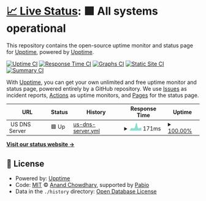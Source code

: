 # [📈 Live Status](https://demo.upptime.js.org): <!--live status--> **🟩 All systems operational**

This repository contains the open-source uptime monitor and status page for [Upptime](https://upptime.js.org), powered by [Upptime](https://github.com/upptime/upptime).

[![Uptime CI](https://github.com/BIGboss248/UPPTIME/workflows/Uptime%20CI/badge.svg)](https://github.com/BIGboss248/UPPTIME/actions?query=workflow%3A%22Uptime+CI%22)
[![Response Time CI](https://github.com/BIGboss248/UPPTIME/workflows/Response%20Time%20CI/badge.svg)](https://github.com/BIGboss248/UPPTIME/actions?query=workflow%3A%22Response+Time+CI%22)
[![Graphs CI](https://github.com/BIGboss248/UPPTIME/workflows/Graphs%20CI/badge.svg)](https://github.com/BIGboss248/UPPTIME/actions?query=workflow%3A%22Graphs+CI%22)
[![Static Site CI](https://github.com/BIGboss248/UPPTIME/workflows/Static%20Site%20CI/badge.svg)](https://github.com/BIGboss248/UPPTIME/actions?query=workflow%3A%22Static+Site+CI%22)
[![Summary CI](https://github.com/BIGboss248/UPPTIME/workflows/Summary%20CI/badge.svg)](https://github.com/BIGboss248/UPPTIME/actions?query=workflow%3A%22Summary+CI%22)

With [Upptime](https://upptime.js.org), you can get your own unlimited and free uptime monitor and status page, powered entirely by a GitHub repository. We use [Issues](https://github.com/upptime/upptime/issues) as incident reports, [Actions](https://github.com/BIGboss248/UPPTIME/actions) as uptime monitors, and [Pages](https://demo.upptime.js.org) for the status page.

<!--start: status pages-->
<!-- This summary is generated by Upptime (https://github.com/upptime/upptime) -->
<!-- Do not edit this manually, your changes will be overwritten -->
<!-- prettier-ignore -->
| URL | Status | History | Response Time | Uptime |
| --- | ------ | ------- | ------------- | ------ |
| <img alt="" src="https://icons.duckduckgo.com/ip3/null.ico" height="13"> US DNS Server | 🟩 Up | [us-dns-server.yml](https://github.com/BIGboss248/UPPTIME/commits/HEAD/history/us-dns-server.yml) | <details><summary><img alt="Response time graph" src="./graphs/us-dns-server/response-time-week.png" height="20"> 171ms</summary><br><a href="https://uptime.newage.rest/history/us-dns-server"><img alt="Response time 165" src="https://img.shields.io/endpoint?url=https%3A%2F%2Fraw.githubusercontent.com%2FBIGboss248%2FUPPTIME%2FHEAD%2Fapi%2Fus-dns-server%2Fresponse-time.json"></a><br><a href="https://uptime.newage.rest/history/us-dns-server"><img alt="24-hour response time 164" src="https://img.shields.io/endpoint?url=https%3A%2F%2Fraw.githubusercontent.com%2FBIGboss248%2FUPPTIME%2FHEAD%2Fapi%2Fus-dns-server%2Fresponse-time-day.json"></a><br><a href="https://uptime.newage.rest/history/us-dns-server"><img alt="7-day response time 171" src="https://img.shields.io/endpoint?url=https%3A%2F%2Fraw.githubusercontent.com%2FBIGboss248%2FUPPTIME%2FHEAD%2Fapi%2Fus-dns-server%2Fresponse-time-week.json"></a><br><a href="https://uptime.newage.rest/history/us-dns-server"><img alt="30-day response time 165" src="https://img.shields.io/endpoint?url=https%3A%2F%2Fraw.githubusercontent.com%2FBIGboss248%2FUPPTIME%2FHEAD%2Fapi%2Fus-dns-server%2Fresponse-time-month.json"></a><br><a href="https://uptime.newage.rest/history/us-dns-server"><img alt="1-year response time 165" src="https://img.shields.io/endpoint?url=https%3A%2F%2Fraw.githubusercontent.com%2FBIGboss248%2FUPPTIME%2FHEAD%2Fapi%2Fus-dns-server%2Fresponse-time-year.json"></a></details> | <details><summary><a href="https://uptime.newage.rest/history/us-dns-server">100.00%</a></summary><a href="https://uptime.newage.rest/history/us-dns-server"><img alt="All-time uptime 100.00%" src="https://img.shields.io/endpoint?url=https%3A%2F%2Fraw.githubusercontent.com%2FBIGboss248%2FUPPTIME%2FHEAD%2Fapi%2Fus-dns-server%2Fuptime.json"></a><br><a href="https://uptime.newage.rest/history/us-dns-server"><img alt="24-hour uptime 100.00%" src="https://img.shields.io/endpoint?url=https%3A%2F%2Fraw.githubusercontent.com%2FBIGboss248%2FUPPTIME%2FHEAD%2Fapi%2Fus-dns-server%2Fuptime-day.json"></a><br><a href="https://uptime.newage.rest/history/us-dns-server"><img alt="7-day uptime 100.00%" src="https://img.shields.io/endpoint?url=https%3A%2F%2Fraw.githubusercontent.com%2FBIGboss248%2FUPPTIME%2FHEAD%2Fapi%2Fus-dns-server%2Fuptime-week.json"></a><br><a href="https://uptime.newage.rest/history/us-dns-server"><img alt="30-day uptime 100.00%" src="https://img.shields.io/endpoint?url=https%3A%2F%2Fraw.githubusercontent.com%2FBIGboss248%2FUPPTIME%2FHEAD%2Fapi%2Fus-dns-server%2Fuptime-month.json"></a><br><a href="https://uptime.newage.rest/history/us-dns-server"><img alt="1-year uptime 100.00%" src="https://img.shields.io/endpoint?url=https%3A%2F%2Fraw.githubusercontent.com%2FBIGboss248%2FUPPTIME%2FHEAD%2Fapi%2Fus-dns-server%2Fuptime-year.json"></a></details>

<!--end: status pages-->

[**Visit our status website →**](https://demo.upptime.js.org)

## 📄 License

- Powered by: [Upptime](https://github.com/upptime/upptime)
- Code: [MIT](./LICENSE) © [Anand Chowdhary](https://anandchowdhary.com), supported by [Pabio](https://pabio.com)
- Data in the `./history` directory: [Open Database License](https://opendatacommons.org/licenses/odbl/1-0/)

